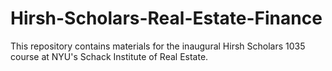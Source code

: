 # Hirsh-Scholars-Real-Estate-Finance
This repository contains materials for the inaugural Hirsh Scholars 1035 course at NYU's Schack Institute of Real Estate.
